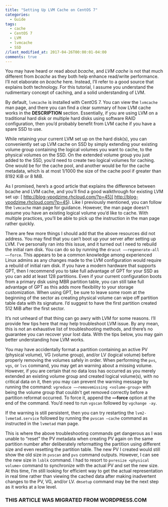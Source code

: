 ```yaml
---
title: "Setting Up LVM Cache on CentOS 7"
categories:
  - Guide
tags:
  - cache
  - CentOS 7
  - LVM
  - lvmcache
  - SSD
//last_modified_at: 2017-04-26T00:00:01-04:00       
comments: true
---
```


You may have heard or read about _bcache_, and _LVM cache_ is not that much different from _bcache_ as they both help enhance read/write performance. I’ll not elaborate on _bcache_ here. Instead, I’ll refer to a good source that explains both technology. For this tutorial, I assume you understand the rudimentary concept of caching, and a solid understanding of LVM.

By default, `lvmcache` is installed with CentOS 7. You can view the `lvmcache` man page, and there you can find a clear summary of how LVM cache works in the **DESCRIPTION** section. Essentially, if you are using LVM on a traditional hard disk or multiple hard disks using software RAID configuration, then you’d probably benefit from LVM cache if you have a spare SSD to use.

While retaining your current LVM set up on the hard disk(s), you can conveniently set up LVM cache on SSD by simply extending your existing volume group containing the logical volumes you want to cache, to the physical volumes on the SSD. On the extended volume group you just added to the SSD, you’d need to create two logical volumes for caching. One would be for the cache pool, and another would be for the cache metadata, which is at most 1/1000 the size of the cache pool if greater than 8192 KiB or 8 MiB.

As I promised, here’s a good article that explains the difference between bcache and LVM cache, and you’ll find a good walkthrough for existing LVM set up: [ http://blog-vpodzime.rhcloud.com/?p=45]( http://blog-vpodzime.rhcloud.com/?p=45). Like I previously mentioned, you can follow the `lvmcache` man page for guidance. However, the man page doesn’t assume you have an existing logical volume you’d like to cache. With multiple practices, you’ll be able to pick up the instruction in the man page rather quickly.

There are few more things I should add that the above resources did not address. You may find that you can’t boot up your server after setting up LVM. I’ve personally ran into this issue, and it turned out I need to rebuild the initial ram disk. You can do so by running the `dracut ––regenerate-all ––force`. This appears to be a common knowledge among experienced Linux admins as any changes made to the LVM configuration would require a rebuild of initial ram disk. If you have a modern hardware that supports GPT, then I recommend you to take full advantage of GPT for your SSD as you can add at least 128 partitions. Even if your current configuration boots from a primary disk using MBR partition table, you can still take full advantage of GPT as this adds more flexibility to your storage customization. When using GPT, be sure to leave some room at the beginning of the sector as creating physical volume can wipe off partition table data with its signature. I’d suggest to have the first partition created 512 MiB after the first sector.


It’s not unheard of that thing can go awry with LVM for some reasons. I’ll provide few tips here that may help troubleshoot LVM issue. By any mean, this is not an exhaustive list of troubleshooting methods, and there’s no guarantee you can recover your lost data. With the tips below, you may gain better understanding how LVM works.

You may have accidentally format a partition containing an active PV (physical volume), VG (volume group), and/or LV (logical volume) before properly removing the volumes safely in order. When performing the `pvs`, `vgs`, or `lvs` command, you may get an warning about a missing volume. However, if you are certain that no data loss has occurred as you merely extended an existing volume group and created logical volume(s), with no critical data on it, then you may can prevent the warning message by running the command: `vgreduce ––removemissing <volume-group>` with <volume-group> being the volume group that couldn't get removed correctly before a partition reformat occurred. To force it, append the **––force** option at the end of the command. You’d need to run `vgscan` followed by `vgchange -ay`.

If the warning is still persistent, then you can try restarting the `lvm2-lvmetad.service` followed by running the `pvscan –cache` command as instructed in the `lvmetad` man page.

This is where the above troubleshooting commands get dangerous as I was unable to “reset” the PV metadata when creating PV again on the same partition number after deliberately reformatting the partition using different size and even resetting the partition table. The new PV I created would still show the old size in `pvscan` and `pvs` command outputs. However, I can see the new size in `lsblk` command. I had to resort to `pvresize <physical volume>` command to synchronize with the actual PV and set the new size. At this time, I’m still looking for efficient way to get the actual representation in real time rather than viewing the cached data after making inadvertent changes to the PV, VG, and/or LV. `dmsetup` command may be the next step as it works at a low level.


### **THIS ARTICLE WAS MIGRATED FROM WORDPRESS.COM**

